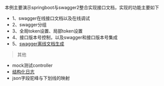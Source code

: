 本例主要演示springboot与swagger2整合实现接口文档，实现的功能主要如下

- 1、swagger在线接口文档以及在线调试
- 2、swagger分组
- 3、全局token设置、局部token设置
- 4、接口版本号控制，以及swagger和接口版本号集成
- 5、[swagger离线文档生成](http://suo.im/6iDzqd)

> 其他
- mock测试controller
- [结构化日志](https://github.com/jacek99/structlog4j)
- json字段驼峰与下划线的映射



>
 
 
  